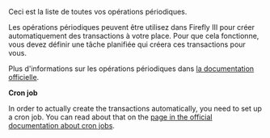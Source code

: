 Ceci est la liste de toutes vos opérations périodiques.

Les opérations périodiques peuvent être utilisez dans Firefly III pour créer automatiquement des transactions à votre place. Pour que cela fonctionne, vous devez définir une tâche planifiée qui créera ces transactions pour vous.

Plus d'informations sur les opérations périodiques dans [la documentation officielle](https://firefly-iii.readthedocs.io/en/latest/advanced/recurring.html).

**Cron job**

In order to actually create the transactions automatically, you need to set up a cron job. You can read about that on the [page in the official documentation about cron jobs](https://firefly-iii.readthedocs.io/en/latest/installation/cronjob.html).